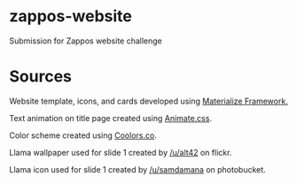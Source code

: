 # zappos-website
Submission for Zappos website challenge

# Sources 

Website template, icons, and cards developed using [Materialize Framework.](http://materializecss.com/)

Text animation on title page created using [Animate.css](https://daneden.github.io/animate.css/).

Color scheme created using [Coolors.co](https://coolors.co/ef5350-6699cc-fff275-ff8c42-a23e48).

Llama wallpaper used for slide 1 created by [/u/alt42](https://www.flickr.com/photos/alt42/6828053747) on flickr.

Llama icon used for slide 1 created by [/u/samdamana](http://s432.photobucket.com/user/samdamana/media/Llamapic.png.html) on photobucket.

